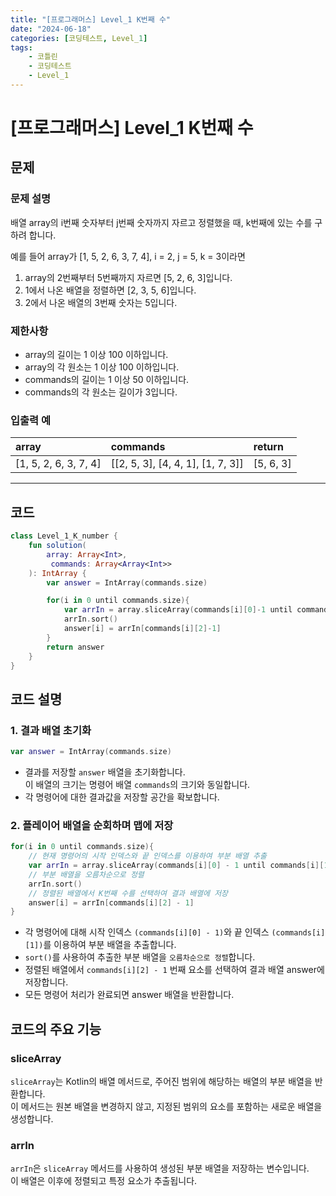 ```yaml
---
title: "[프로그래머스] Level_1 K번째 수"
date: "2024-06-18"
categories: [코딩테스트, Level_1]
tags:
    - 코틀린
    - 코딩테스트
    - Level_1
---
```


# [프로그래머스] Level_1 K번째 수

## 문제 
### 문제 설명
배열 array의 i번째 숫자부터 j번째 숫자까지 자르고 정렬했을 때, k번째에 있는 수를 구하려 합니다.

예를 들어 array가 [1, 5, 2, 6, 3, 7, 4], i = 2, j = 5, k = 3이라면

1. array의 2번째부터 5번째까지 자르면 [5, 2, 6, 3]입니다.
2. 1에서 나온 배열을 정렬하면 [2, 3, 5, 6]입니다.
3. 2에서 나온 배열의 3번째 숫자는 5입니다.

### 제한사항
* array의 길이는 1 이상 100 이하입니다.
* array의 각 원소는 1 이상 100 이하입니다.
* commands의 길이는 1 이상 50 이하입니다.
* commands의 각 원소는 길이가 3입니다.


### 입출력 예
  
| array | commands | return |
|:---|:---|:---|
| [1, 5, 2, 6, 3, 7, 4] | [[2, 5, 3], [4, 4, 1], [1, 7, 3]] | [5, 6, 3] |
  
  ------------------------------------------
## 코드

```kotlin
class Level_1_K_number {
    fun solution(
        array: Array<Int>,
         commands: Array<Array<Int>>
    ): IntArray {
        var answer = IntArray(commands.size)

        for(i in 0 until commands.size){
            var arrIn = array.sliceArray(commands[i][0]-1 until commands[i][1])
            arrIn.sort()
            answer[i] = arrIn[commands[i][2]-1]
        }
        return answer
    }
}
```

## 코드 설명

### 1. 결과 배열 초기화
```kotlin
var answer = IntArray(commands.size)
```
* 결과를 저장할 `answer` 배열을 초기화합니다.   
이 배열의 크기는 명령어 배열 `commands`의 크기와 동일합니다.
* 각 명령어에 대한 결과값을 저장할 공간을 확보합니다.

### 2. 플레이어 배열을 순회하며 맵에 저장
```kotlin
for(i in 0 until commands.size){
    // 현재 명령어의 시작 인덱스와 끝 인덱스를 이용하여 부분 배열 추출
    var arrIn = array.sliceArray(commands[i][0] - 1 until commands[i][1])
    // 부분 배열을 오름차순으로 정렬
    arrIn.sort()
    // 정렬된 배열에서 K번째 수를 선택하여 결과 배열에 저장
    answer[i] = arrIn[commands[i][2] - 1]
}
```
* 각 명령어에 대해 시작 인덱스 `(commands[i][0] - 1)`와 끝 인덱스 `(commands[i][1])`를 이용하여 부분 배열을 추출합니다.
*  `sort()`를 사용하여 추출한 부분 배열을 `오름차순으로 정렬`합니다.
* 정렬된 배열에서 `commands[i][2] - 1` 번째 요소를 선택하여 결과 배열 answer에 저장합니다.
* 모든 명령어 처리가 완료되면 answer 배열을 반환합니다.

## 코드의 주요 기능
### sliceArray  
`sliceArray`는 Kotlin의 배열 메서드로, 주어진 범위에 해당하는 배열의 부분 배열을 반환합니다.  
이 메서드는 원본 배열을 변경하지 않고, 지정된 범위의 요소를 포함하는 새로운 배열을 생성합니다.

### arrIn  
`arrIn`은 `sliceArray` 메서드를 사용하여 생성된 부분 배열을 저장하는 변수입니다.  
이 배열은 이후에 정렬되고 특정 요소가 추출됩니다.